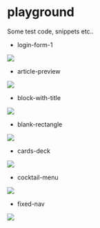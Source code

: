 ﻿# playground

Some test code, snippets etc..

+ login-form-1
  
![](https://github.com/ynagay-js/playground/assets/172784588/19bec806-8d2c-46f4-a893-6f942540d80a)
  
+ article-preview

![](https://github.com/ynagay-js/playground/assets/172784588/9d34ae3a-189d-469a-8012-a20e47252d33)

+ block-with-title
  
![](https://github.com/ynagay-js/playground/assets/172784588/5b5eea0f-e93b-4835-a675-b73479a049a5)

+ blank-rectangle
  
![](https://github.com/user-attachments/assets/8fb5e3b4-a342-430c-b9eb-eedbb067688b)  

+ cards-deck

![](https://github.com/user-attachments/assets/375e2186-5943-45f0-ba7d-93cf74c57035)

+ cocktail-menu

![](https://github.com/user-attachments/assets/9bbb95d3-5b56-4426-a6f3-10abad33cc79)

+ fixed-nav

![](https://github.com/user-attachments/assets/87440450-7a51-4a48-9158-5c51b71a76c1)

